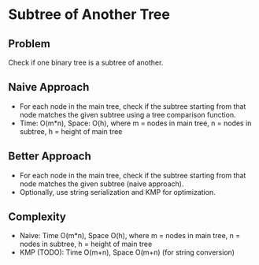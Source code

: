 # Subtree of Another Tree

## Problem
Check if one binary tree is a subtree of another.

## Naive Approach
- For each node in the main tree, check if the subtree starting from that node matches the given subtree using a tree comparison function.
- Time: O(m*n), Space: O(h), where m = nodes in main tree, n = nodes in subtree, h = height of main tree

## Better Approach
- For each node in the main tree, check if the subtree starting from that node matches the given subtree (naive approach).
- Optionally, use string serialization and KMP for optimization.

## Complexity
- Naive: Time O(m*n), Space O(h), where m = nodes in main tree, n = nodes in subtree, h = height of main tree
- KMP (TODO): Time O(m+n), Space O(m+n) (for string conversion) 